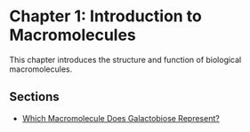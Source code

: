 # Chapter 1: Introduction to Macromolecules

This chapter introduces the structure and function of biological macromolecules.

## Sections

- [Which Macromolecule Does Galactobiose Represent?](which_macro.md)
